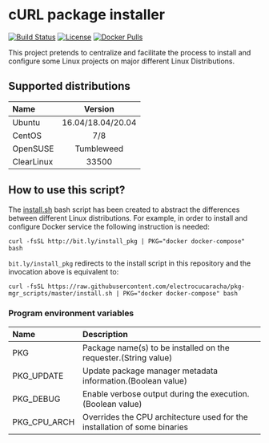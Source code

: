 # cURL package installer
[![Build Status](https://travis-ci.org/electrocucaracha/pkg-mgr_scripts.png)](https://travis-ci.org/electrocucaracha/pkg-mgr_scripts)
[![License](https://img.shields.io/badge/License-Apache%202.0-blue.svg)](https://opensource.org/licenses/Apache-2.0)
[![Docker Pulls](https://img.shields.io/docker/pulls/electrocucaracha/pkg_mgr-init.svg)](https://img.shields.io/docker/pulls/electrocucaracha/pkg_mgr-init)

This project pretends to centralize and facilitate the process to
install and configure some Linux projects on major different Linux
Distributions.

## Supported distributions

| Name       | Version           |
|:-----------|:-----------------:|
| Ubuntu     | 16.04/18.04/20.04 |
| CentOS     | 7/8               |
| OpenSUSE   | Tumbleweed        |
| ClearLinux | 33500             |

## How to use this script?

The [install.sh](install.sh) bash script has been created to abstract
the differences between different Linux distributions. For example, in
order to install and configure Docker service the following
instruction is needed:

    curl -fsSL http://bit.ly/install_pkg | PKG="docker docker-compose" bash

`bit.ly/install_pkg` redirects to the install script in this repository and the invocation above is equivalent to:

    curl -fsSL https://raw.githubusercontent.com/electrocucaracha/pkg-mgr_scripts/master/install.sh | PKG="docker docker-compose" bash

### Program environment variables

| Name         | Description                                                               |
|:-------------|:--------------------------------------------------------------------------|
| PKG          | Package name(s) to be installed on the requester.(String value)           |
| PKG_UPDATE   | Update package manager metadata information.(Boolean value)               |
| PKG_DEBUG    | Enable verbose output during the execution.(Boolean value)                |
| PKG_CPU_ARCH | Overrides the CPU architecture used for the installation of some binaries |
